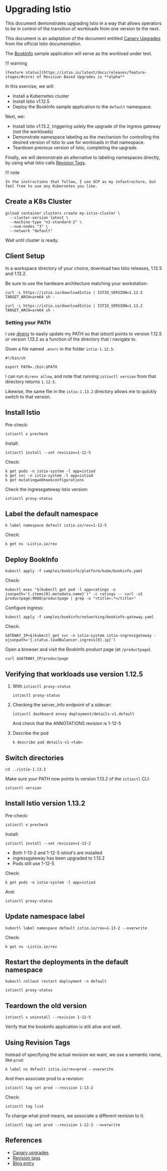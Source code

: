 # Upgrading Istio

This document demonstrates upgrading Istio in a way that allows operators to be in control of the transition of workloads from one version to the next.

This document is an adaptation of the document entitled [Canary Upgrades](https://istio.io/latest/docs/setup/upgrade/canary/) from the official Istio documentation.

The [BookInfo](https://istio.io/latest/docs/examples/bookinfo/) sample application will serve as the workload under test.

!!! warning

    [Feature status](https://istio.io/latest/docs/releases/feature-stages/#core) of Revision Based Upgrades is **alpha**
    

In this exercise, we will:

- Install a Kubernetes cluster
- Install Istio v1.12.5
- Deploy the BookInfo sample application to the `default` namespace.

Next, we:

- Install Istio v1.13.2, triggering solely the upgrade of the ingress gateway (not the workloads)
- Demonstrate namespace labeling as the mechanism for controlling the desired version of Istio to use for workloads in that namespace.
- Teardown previous version of Istio, completing the upgrade.

Finally, we will demonstrate an alternative to labeling namespaces directly, by using what Istio calls [Revision Tags](https://istio.io/latest/docs/reference/commands/istioctl/#istioctl-tag).

!!! note

    In the instructions that follow, I use GCP as my infastructure, but feel free to use any Kubernetes you like.

## Create a K8s Cluster

```shell
gcloud container clusters create my-istio-cluster \
  --cluster-version latest \
  --machine-type "n1-standard-2" \
  --num-nodes "3" \
  --network "default"
```

Wait until cluster is ready.

## Client Setup

In a workspace directory of your choice, download two Istio releases, 1.12.5 and 1.13.2.

Be sure to use the hardware architecture matching your workstation:

```shell
curl -L https://istio.io/downloadIstio | ISTIO_VERSION=1.12.5 TARGET_ARCH=arm64 sh -
```

```shell
curl -L https://istio.io/downloadIstio | ISTIO_VERSION=1.13.2 TARGET_ARCH=arm64 sh -
```

### Setting your PATH

I use [direnv](https://direnv.net/) to easily update my PATH so that istioctl points to version 1.12.5 or version 1.13.2 as a function of the directory that i navigate to.

Given a file named `.envrc` in the folder `istio-1.12.5`:

```shell
#!/bin/sh

export PATH=./bin:$PATH
```

I can run `direnv allow`, and note that running `istioctl version` from that directory returns `1.12.5`.

Likewise, the same file in the `istio-1.13.2` directory allows me to quickly switch to that version.


## Install Istio

Pre-check:

```shell
istioctl x precheck
```

Install:

```shell
istioctl install --set revision=1-12-5
```

Check:

```shell
k get pods -n istio-system -l app=istiod
k get svc -n istio-system -l app=istiod
k get mutatingwebhookconfigurations
```

Check the ingressgateway Istio version:

```shell
istioctl proxy-status
```

## Label the default namespace

```shell
k label namespace default istio.io/rev=1-12-5
```

Check:

```shell
k get ns -Listio.io/rev
```

## Deploy BookInfo

```shell
kubectl apply -f samples/bookinfo/platform/kube/bookinfo.yaml
```

Check:

```shell
kubectl exec "$(kubectl get pod -l app=ratings -o jsonpath='{.items[0].metadata.name}')" -c ratings -- curl -sS productpage:9080/productpage | grep -o "<title>.*</title>"
```

Configure ingress:

```shell
kubectl apply -f samples/bookinfo/networking/bookinfo-gateway.yaml
```

Check:

```shell
GATEWAY_IP=$(kubectl get svc -n istio-system istio-ingressgateway -ojsonpath='{.status.loadBalancer.ingress[0].ip}')
```

Open a browser and visit the BookInfo product page (at `/productpage`).

```shell
curl $GATEWAY_IP/productpage
```


## Verifying that workloads use version 1.12.5

1. With `istioctl proxy-status`

    ```shell
    istioctl proxy-status
    ```

1. Checking the server_info endpoint of a sidecar:

    ```shell
    istioctl dashboard envoy deployment/details-v1.default
    ```

    And check that the ANNOTATIONS revision is 1-12-5

1. Describe the pod

    ```shell
    k describe pod details-v1-<tab>
    ```

## Switch directories

```shell
cd ../istio-1.13.2
```

Make sure your PATH now points to version 1.13.2 of the `istioctl` CLI:

```shell
istioctl version
```

## Install Istio version 1.13.2

Pre-check:

```shell
istioctl x precheck
```

Install:

```shell
istioctl install --set revision=1-13-2
```

- Both 1-13-2 and 1-12-5 istiod's are installed
- ingressgateway has been upgraded to 1.13.2
- Pods still use 1-12-5

Check:

```shell
k get pods -n istio-system -l app=istiod
```

And:

```shell
istioctl proxy-status
```

## Update namespace label

```shell
kubectl label namespace default istio.io/rev=1-13-2 --overwrite
```

Check:

```shell
k get ns -Listio.io/rev
```

## Restart the deployments in the default namespace

```shell
kubectl rollout restart deployment -n default
```

```shell
istioctl proxy-status
```

## Teardown the old version

```shell
istioctl x uninstall --revision 1-12-5
```

Verify that the bookinfo application is still alive and well.

## Using Revision Tags

Instead of specifying the actual revision we want, we use a semantic name, like `prod`:

```shell
k label ns default istio.io/rev=prod --overwrite
```

And then associate prod to a revision:

```shell
istioctl tag set prod --revision 1-13-2
```

Check:

```shell
istioctl tag list
```

To change what prod means, we associate a different revision to it:

```shell
istioctl tag set prod --revision 1-12-3 --overwrite
```

## References

- [Canary upgrades](https://istio.io/latest/docs/setup/upgrade/canary/)
- [Revision tags](https://istio.io/latest/docs/reference/commands/istioctl/#istioctl-tag)
- [Blog entry](https://istio.io/latest/blog/2021/revision-tags/)